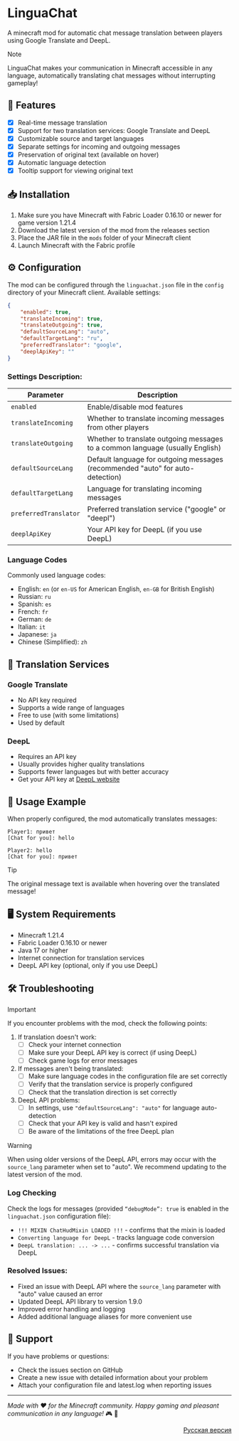 # LinguaChat

A minecraft mod for automatic chat message translation between players using Google Translate and DeepL.

> [!NOTE]
> LinguaChat makes your communication in Minecraft accessible in any language, automatically translating chat messages without interrupting gameplay!

## 🌟 Features

- [x] Real-time message translation
- [x] Support for two translation services: Google Translate and DeepL
- [x] Customizable source and target languages
- [x] Separate settings for incoming and outgoing messages
- [x] Preservation of original text (available on hover)
- [x] Automatic language detection
- [x] Tooltip support for viewing original text

## 📥 Installation

1. Make sure you have Minecraft with Fabric Loader 0.16.10 or newer for game version 1.21.4
2. Download the latest version of the mod from the releases section
3. Place the JAR file in the `mods` folder of your Minecraft client
4. Launch Minecraft with the Fabric profile

## ⚙️ Configuration

The mod can be configured through the `linguachat.json` file in the `config` directory of your Minecraft client. Available settings:

```json
{
    "enabled": true,
    "translateIncoming": true,
    "translateOutgoing": true,
    "defaultSourceLang": "auto",
    "defaultTargetLang": "ru",
    "preferredTranslator": "google",
    "deeplApiKey": ""
}
```

### Settings Description:

| Parameter | Description |
| --- | --- |
| `enabled` | Enable/disable mod features |
| `translateIncoming` | Whether to translate incoming messages from other players |
| `translateOutgoing` | Whether to translate outgoing messages to a common language (usually English) |
| `defaultSourceLang` | Default language for outgoing messages (recommended "auto" for auto-detection) |
| `defaultTargetLang` | Language for translating incoming messages |
| `preferredTranslator` | Preferred translation service ("google" or "deepl") |
| `deeplApiKey` | Your API key for DeepL (if you use DeepL) |

### Language Codes

Commonly used language codes:
- English: `en` (or `en-US` for American English, `en-GB` for British English)
- Russian: `ru`
- Spanish: `es`
- French: `fr`
- German: `de`
- Italian: `it`
- Japanese: `ja`
- Chinese (Simplified): `zh`

## 🔄 Translation Services

### Google Translate
- No API key required
- Supports a wide range of languages
- Free to use (with some limitations)
- Used by default

### DeepL
- Requires an API key
- Usually provides higher quality translations
- Supports fewer languages but with better accuracy
- Get your API key at [DeepL website](https://www.deepl.com/pro-api)

## 📝 Usage Example

When properly configured, the mod automatically translates messages:

```
Player1: привет
[Chat for you]: hello

Player2: hello
[Chat for you]: привет
```

> [!TIP]
> The original message text is available when hovering over the translated message!

## 🖥️ System Requirements

- Minecraft 1.21.4
- Fabric Loader 0.16.10 or newer
- Java 17 or higher
- Internet connection for translation services
- DeepL API key (optional, only if you use DeepL)

## 🛠️ Troubleshooting

> [!IMPORTANT]
> If you encounter problems with the mod, check the following points:

1. If translation doesn't work:
   - [ ] Check your internet connection
   - [ ] Make sure your DeepL API key is correct (if using DeepL)
   - [ ] Check game logs for error messages

2. If messages aren't being translated:
   - [ ] Make sure language codes in the configuration file are set correctly
   - [ ] Verify that the translation service is properly configured
   - [ ] Check that the translation direction is set correctly

3. DeepL API problems:
   - [ ] In settings, use `"defaultSourceLang": "auto"` for language auto-detection
   - [ ] Check that your API key is valid and hasn't expired
   - [ ] Be aware of the limitations of the free DeepL plan

> [!WARNING]
> When using older versions of the DeepL API, errors may occur with the `source_lang` parameter when set to "auto". We recommend updating to the latest version of the mod.

### Log Checking

Check the logs for messages (provided `“debugMode”: true` is enabled in the `linguachat.json` configuration file):
- `!!! MIXIN ChatHudMixin LOADED !!!` - confirms that the mixin is loaded
- `Converting language for DeepL` - tracks language code conversion
- `DeepL translation: ... -> ...` - confirms successful translation via DeepL

### Resolved Issues:

- Fixed an issue with DeepL API where the `source_lang` parameter with "auto" value caused an error
- Updated DeepL API library to version 1.9.0
- Improved error handling and logging
- Added additional language aliases for more convenient use

## 📢 Support

If you have problems or questions:
- Check the issues section on GitHub
- Create a new issue with detailed information about your problem
- Attach your configuration file and latest.log when reporting issues

---

*Made with ❤️ for the Minecraft community. Happy gaming and pleasant communication in any language!* :video_game: :speech_balloon:

<div align="right">
<a href="README-RU.md">Русская версия</a>
</div> 
